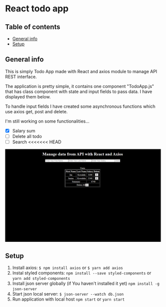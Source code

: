 # React todo app


## Table of contents
* [General info](#general-info)
* [Setup](#setup)

## General info
This is simply Todo App made with React and axios module to manage API REST interface.

The application is pretty simple, it contains one component "TodoApp.js" that has class component with state and input fields to pass data. I have displayed them below. 

To handle input fields I have created some asynchronous functions which use axios get, post and delete.

I'm still working on some functionalities...
- [x] Salary sum
- [ ] Delete all todo
- [ ] Search 
<<<<<<< HEAD

![preview1](./img1.png)


## Setup

1. Install axios: `$ npm install axios` or `$ yarn add axios`
2. Instal styled components:  `npm install --save styled-components` or `yarn add styled-components`
3. Install json server globally (if You haven't installed it yet) `npm install -g json-server`
4. Start json local server: `$ json-server --watch db.json`
5. Run application with local host `npm start` or `yarn start`



